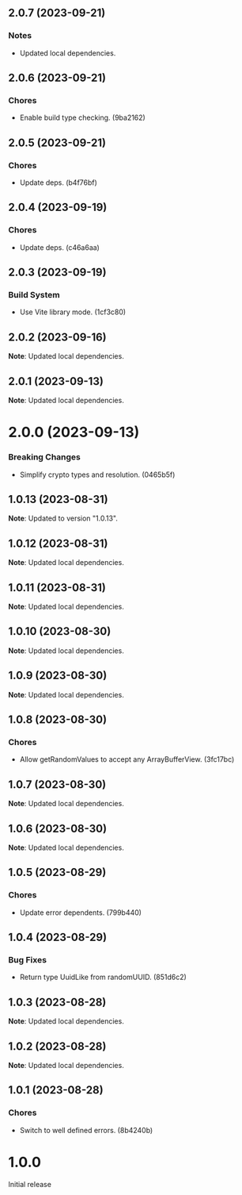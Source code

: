 ## 2.0.7 (2023-09-21)

### Notes

- Updated local dependencies.

## 2.0.6 (2023-09-21)

### Chores

- Enable build type checking. (9ba2162)

## 2.0.5 (2023-09-21)

### Chores

- Update deps. (b4f76bf)

## 2.0.4 (2023-09-19)

### Chores

- Update deps. (c46a6aa)

## 2.0.3 (2023-09-19)

### Build System

- Use Vite library mode. (1cf3c80)

## 2.0.2 (2023-09-16)

**Note**: Updated local dependencies.

## 2.0.1 (2023-09-13)

**Note**: Updated local dependencies.

# 2.0.0 (2023-09-13)

### Breaking Changes

- Simplify crypto types and resolution. (0465b5f)

## 1.0.13 (2023-08-31)

**Note**: Updated to version "1.0.13".

## 1.0.12 (2023-08-31)

**Note**: Updated local dependencies.

## 1.0.11 (2023-08-31)

**Note**: Updated local dependencies.

## 1.0.10 (2023-08-30)

**Note**: Updated local dependencies.

## 1.0.9 (2023-08-30)

**Note**: Updated local dependencies.

## 1.0.8 (2023-08-30)

### Chores

- Allow getRandomValues to accept any ArrayBufferView. (3fc17bc)

## 1.0.7 (2023-08-30)

**Note**: Updated local dependencies.

## 1.0.6 (2023-08-30)

**Note**: Updated local dependencies.

## 1.0.5 (2023-08-29)

### Chores

- Update error dependents. (799b440)

## 1.0.4 (2023-08-29)

### Bug Fixes

- Return type UuidLike from randomUUID. (851d6c2)

## 1.0.3 (2023-08-28)

**Note**: Updated local dependencies.

## 1.0.2 (2023-08-28)

**Note**: Updated local dependencies.

## 1.0.1 (2023-08-28)

### Chores

- Switch to well defined errors. (8b4240b)

# 1.0.0

Initial release
